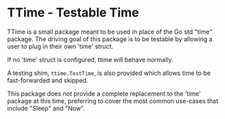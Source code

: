 # TTime - Testable Time

TTime is a small package meant to be used in place of the Go std "time" package.
The driving goal of this package is to be testable by allowing a user to plug in
their own 'time' struct.

If no 'time' struct is configured, ttime will behave normally.

A testing shim, `ttime.TestTime`, is also provided which allows time to be
fast-forwarded and skipped.


This package does not provide a complete replacement to the 'time' package at
this time, preferring to cover the most common use-cases that include "Sleep"
and "Now".
